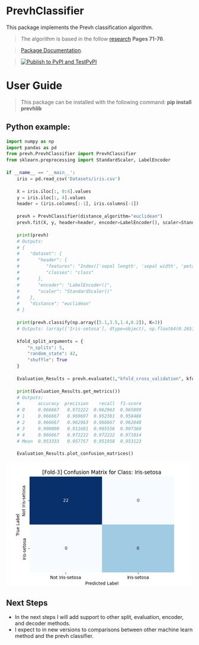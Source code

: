 # PrevhClassifier
This package implements the Prevh classification algorithm.
> The algorithm is based in the follow [research](https://zenodo.org/record/6090322#.Yj98bKbMKUk) **Pages 71-76**.
 
> [Package Documentation](https://pypi.org/project/prevhlib/).

> [![Publish to PyPI and TestPyPI](https://github.com/JCGCosta/Prevh/actions/workflows/python-publish.yml/badge.svg)](https://github.com/JCGCosta/Prevh/actions/workflows/python-publish.yml)

# User Guide

> This package can be installed with the following command: **pip install prevhlib**

## Python example:

```python
import numpy as np
import pandas as pd
from prevh.PrevhClassifier import PrevhClassifier
from sklearn.preprocessing import StandardScaler, LabelEncoder

if __name__ == '__main__':
    iris = pd.read_csv('Datasets/iris.csv')

    X = iris.iloc[:, 0:4].values
    y = iris.iloc[:, 4].values
    header = (iris.columns[:-1], iris.columns[-1])

    prevh = PrevhClassifier(distance_algorithm="euclidean")
    prevh.fit(X, y, header=header, encoder=LabelEncoder(), scaler=StandardScaler())
    
    print(prevh)
    # Outputs: 
    # {  
    #    "dataset": {
    #       "header": {
    #          "features": "Index(['sepal length', 'sepal width', 'petal length', 'petal width'], dtype='object')",
    #          "classes": "class"
    #       },
    #       "encoder": "LabelEncoder()",
    #       "scaler": "StandardScaler()"
    #    },
    #    "distance": "euclidean"
    # }
    
    print(prevh.classify(np.array([5.1,3.5,1.4,0.2]), K=3))
    # Outputs: (array(['Iris-setosa'], dtype=object), np.float64(0.2653212465045153))

    kfold_split_arguments = {
        "n_splits": 5,
        "random_state": 42,
        "shuffle": True
    }

    Evaluation_Results = prevh.evaluate(1,"kfold_cross_validation", kfold_split_arguments)

    print(Evaluation_Results.get_metrics())
    # Outputs:
    #       accuracy  precision    recall  f1-score
    # 0     0.966667   0.972222  0.962963  0.965899
    # 1     0.966667   0.969697  0.952381  0.958486
    # 2     0.966667   0.962963  0.966667  0.962848
    # 3     0.900000   0.911681  0.905556  0.907368
    # 4     0.966667   0.972222  0.972222  0.971014
    # Mean  0.953333   0.957757  0.951958  0.953123

    Evaluation_Results.plot_confusion_matrices()
```

<img src="https://raw.githubusercontent.com/JCGCosta/Prevh/refs/heads/main/confusion_matrix_example.png" width = "600">

## Next Steps

- In the next steps I will add support to other split, evaluation, encoder, and decoder methods.
- I expect to in new versions to comparisons between other machine learn method and the prevh classifier.
